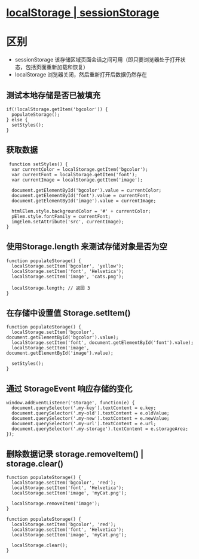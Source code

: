 # [localStorage | sessionStorage](https://developer.mozilla.org/zh-CN/docs/Web/API/Web_Storage_API/Using_the_Web_Storage_API) 

# 区别 
- sessionStorage 该存储区域页面会话之间可用（即只要浏览器处于打开状态，包括页面重新加载和恢复）
- localStorage 浏览器关闭，然后重新打开后数据仍然存在

## 测试本地存储是否已被填充
```
if(!localStorage.getItem('bgcolor')) {
  populateStorage();
} else {
  setStyles();
}
```

## 获取数据 

```
 function setStyles() {
  var currentColor = localStorage.getItem('bgcolor');
  var currentFont = localStorage.getItem('font');
  var currentImage = localStorage.getItem('image');

  document.getElementById('bgcolor').value = currentColor;
  document.getElementById('font').value = currentFont;
  document.getElementById('image').value = currentImage;

  htmlElem.style.backgroundColor = '#' + currentColor;
  pElem.style.fontFamily = currentFont;
  imgElem.setAttribute('src', currentImage);
}
```
## 使用Storage.length 来测试存储对象是否为空
```
function populateStorage() {
  localStorage.setItem('bgcolor', 'yellow');
  localStorage.setItem('font', 'Helvetica');
  localStorage.setItem('image', 'cats.png');

  localStorage.length; // 返回 3
}
```

## 在存储中设置值   Storage.setItem() 
```
function populateStorage() {
  localStorage.setItem('bgcolor', document.getElementById('bgcolor').value);
  localStorage.setItem('font', document.getElementById('font').value);
  localStorage.setItem('image', document.getElementById('image').value);

  setStyles();
}
```

## 通过 StorageEvent 响应存储的变化

```
window.addEventListener('storage', function(e) {  
  document.querySelector('.my-key').textContent = e.key;
  document.querySelector('.my-old').textContent = e.oldValue;
  document.querySelector('.my-new').textContent = e.newValue;
  document.querySelector('.my-url').textContent = e.url;
  document.querySelector('.my-storage').textContent = e.storageArea;
});
```

## 删除数据记录 storage.removeItem()  | storage.clear()

```
function populateStorage() {
  localStorage.setItem('bgcolor', 'red');
  localStorage.setItem('font', 'Helvetica');
  localStorage.setItem('image', 'myCat.png');

  localStorage.removeItem('image');
}
```
```
function populateStorage() {
  localStorage.setItem('bgcolor', 'red');
  localStorage.setItem('font', 'Helvetica');
  localStorage.setItem('image', 'myCat.png');

  localStorage.clear();
}
```